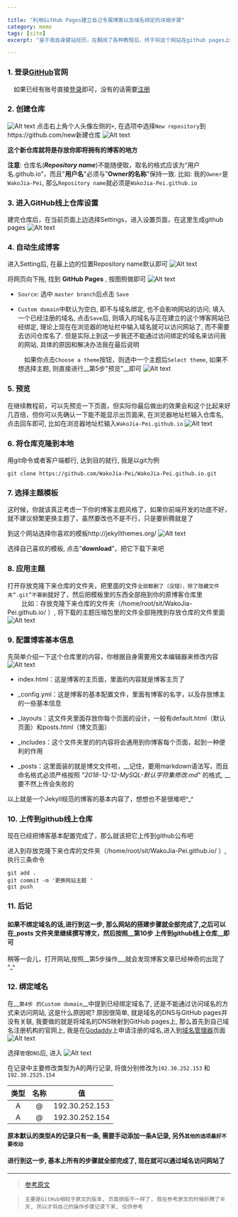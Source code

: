 ```yaml
---

title: "利用GitHub Pages建立自己专属博客以及域名绑定的详细步骤"
category: memo
tags: [site]
excerpt: "鉴于我自身建站经历，在翻阅了各种教程后，终于将这个网站在github pages上搞出来了, 在此, 将详细的过程记录下来，一来防止自己以后忘记, 二来如果有幸可以帮到更多跟我一样的人, 我也是乐见其成的^_^"

---
```


### 1. 登录[GitHub](https://github.com/)官网

　如果已经有账号直接[登录](https://github.com/login)即可，没有的话需要[注册](https://github.com/join?source=experiment-header-dropdowns-home)

### 2. 创建仓库

![Alt text](/images/posts/201812/lALPDgQ9qaAbZwPNAojNBWY_1382_648.png)
点击右上角个人头像左侧的`+`, 在选项中选择`New repository`到https://github.com/new新建仓库
![Alt text](/images/posts/201812/lALPDgQ9qaBS-fDNAtbNBW4_1390_726.png)


**这个新仓库就将是存放你即将拥有的博客的地方**

__注意__: 仓库名(***Repository name***)不能随便取，取名的格式应该为“用户名.github.io”，而且"**用户名**"必须与"**Owner的名称**"保持一致. 比如: 我的`Owner`是`WakoJia-Pei`, 那么`Repository name`就必须是`WakoJia-Pei.github.io`

### 3. 进入GitHub线上仓库设置

建完仓库后，在当前页面上边选择Settings，进入设置页面，在这里生成github pages
![Alt text](/images/posts/201812/lALPDgQ9qaAnbWnNAnjNBWo_1386_632.png)

### 4. 自动生成博客

进入Setting后, 在最上边的位置Repository name默认即可
![Alt text](/images/posts/201812/lALPDgQ9qaAp2LnNAxDNBWU_1381_784.png)

将网页向下拖, 找到 **GitHub Pages** , 按图照做即可
![Alt text](/images/posts/201812/lALPDgQ9qaArin3NAtLNAvI_754_722.png)

+ `Source`: 选中 `master branch`后点击 `Save`

+ `Custom domain`中默认为空白, 即不与域名绑定, 也不会影响网站的访问; 填入一个已经注册的域名, 点击`Save`后, 则填入的域名与正在建立的这个博客网站已经绑定, 理论上现在在浏览器的地址栏中输入域名就可以访问网站了, 而不需要去访问仓库名了. 但是实际上到这一步我还不能通过访问绑定的域名来访问我的网站, 具体的原因和解决办法我在最后说明

  　如果你点击`Choose a theme`按钮，则选中一个主题后`Select theme`, 如果不想选择主题, 则直接进行__第5步"预览"__即可
  ![Alt text](/images/posts/201812/lALPDgQ9qaAsSHzNAz3NBWY_1382_829.png)  

### 5. 预览

在继续教程前，可以先预览一下页面，但实际你最后做出的效果会和这个比起来好几百倍，但你可以先确认一下能不能显示出页面来, 在浏览器地址栏输入仓库名, 点击回车即可, 比如在浏览器地址栏输入`WakoJia-Pei.github.io`
![Alt text](/images/posts/201812/lALPDgQ9qaAw3K1MzQV3_1399_76.png)

### 6. 将仓库克隆到本地

用git命令或者客户端都行, 达到目的就行, 我是以git为例

```
git clone https://github.com/WakoJia-Pei/WakoJia-Pei.github.io.git
```

### 7. 选择主题模板

这时候，你就该真正考虑一下你的博客主题风格了，如果你前端开发的功底不好，就不建议频繁更换主题了，虽然要改也不是不行，只是要折腾就是了

到这个网站选择你喜欢的模板http://jekyllthemes.org/
![Alt text](/images/posts/201812/lALPDgQ9qaA_WIDNAtnNBWI_1378_729.png)

选择自己喜欢的模板, 点击“**download**”，把它下载下来吧

### 8. 应用主题

打开存放克隆下来仓库的文件夹，把里面的文件`全部都删了（没错），除了隐藏文件夹“.git”不要删`就好了，然后把模板里的东西全部拖到你的原博客仓库里  
	　　 比如：存放克隆下来仓库的文件夹（/home/root/sit/WakoJia-Pei.github.io/ ）, 将下载的主题压缩包里的文件全部拖拽到存放仓库的文件里面
![Alt text](/images/posts/201812/lALPDgQ9qaBBpXXNAvPNBpQ_1684_755.png)

### 9. 配置博客基本信息

先简单介绍一下这个仓库里的内容，你根据自身需要用文本编辑器来修改内容
![Alt text](/images/posts/201812/lALPDgQ9qaBGAuXNAaXNBOU_1253_421.png)

+ index.html：这是博客的主页面，里面的内容就是博客主页了

+ _config.yml：这是博客的基本配置文件，里面有博客的名字，以及存放博主的一些基本信息

+ _layouts：这文件夹里面存放你每个页面的设计，一般有default.html（默认页面）和posts.html（博文页面）

+ _includes：这个文件夹里的的内容将会通用到你博客每个页面，起到一种便利的作用

+ _posts：这里面装的就是博文文件啦，__记住，要用markdown语法写，而且命名格式必须严格按照 "*2018-12-12-MySQL-默认字符集修改.md*" 的格式, __要不然上传会失败的

以上就是一个Jekyll规范的博客的基本内容了，想想也不是很难吧^_^

### 10. 上传到github线上仓库

现在已经把博客基本配置完成了，那么就该把它上传到github公布吧

进入到存放克隆下来仓库的文件夹（/home/root/sit/WakoJia-Pei.github.io/ ）, 执行三条命令

```
git add .
git commit -m '更换网站主题 '
git push
```

### 11. 后记

#### 如果不绑定域名的话,进行到这一步, 那么网站的搭建步骤就全部完成了,之后可以在_posts 文件夹里继续撰写博文，然后按照__第10步 上传到github线上仓库__即可

稍等一会儿，打开网站,按照__第5步操作__,就会发现博客文章已经神奇的出现了^_^


### 12. 绑定域名

在__`第4步 的Custom domain`__中提到已经绑定域名了, 还是不能通过访问域名的方式来访问网站, 这是什么原因呢? 原因很简单, 就是域名的DNS与GitHub pages并没有关联, 我要做的就是将域名的DNS映射到GitHub pages上, 那么首先到自己域名注册机构的官网上, 我是在[Godaddy](https://sg.godaddy.com/zh/)上申请注册的域名,进入到[域名管理器](https://dcc.godaddy.com/manage/)页面
![Alt text](/images/posts/201812/lALPDgQ9qaByXSrNA2rNBYw_1420_874.png)

选择`管理DNS`后, 进入
![Alt text](/images/posts/201812/lALPDgQ9qaB0NQvNA3TNBXw_1404_884.png)

在记录中主要修改类型为A的两行记录, 将值分别修改为`192.30.252.153` 和 `192.30.2525.154`

| 类型    |    名称 | 值 |
:--: | :---:| :---:
A | @ | 192.30.252.153
A | @ | 192.30.252.154

__原本默认的类型A的记录只有一条, 需要手动添加一条A记录, 另外`其他的选项最好不要改动`__

#### 进行到这一步, 基本上所有的步骤就全部完成了, 现在就可以通过域名访问网站了

---

> [参考原文](http://cyzus.github.io/2015/06/21/github-build-blog/)

>`主要是GitHub相较于原文的版本, 页面排版不一样了, 我在参考原文的时候折腾了半天, 所以才将自己的操作步骤记录下来, 仅供参考`
